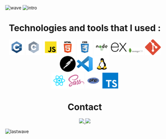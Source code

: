 ![wave](https://user-images.githubusercontent.com/101672059/169646642-08a60872-43f3-446c-8b4a-b463d7c0b0e7.svg)
![intro](https://user-images.githubusercontent.com/101672059/169650508-4e4f6458-e231-479c-b9ed-a201014dd88d.svg)

<h1 align="center">Technologies and tools that I used :</h1>

<p align="center">
<img width="50" src="https://raw.githubusercontent.com/Groot-2001/Groot-2001/main/New%20folder%20(2)/cpp.svg">
<img width="50" src="https://raw.githubusercontent.com/Groot-2001/Groot-2001/main/New%20folder%20(2)/c.svg">
<img width="50" src="https://raw.githubusercontent.com/Groot-2001/Groot-2001/main/New%20folder%20(2)/javascript.svg ">
<img width="50" src="https://raw.githubusercontent.com/Groot-2001/Groot-2001/main/New%20folder%20(2)/html.svg">
<img width="50" src="https://raw.githubusercontent.com/Groot-2001/Groot-2001/main/New%20folder%20(2)/css.svg">
<img width="50" src="https://raw.githubusercontent.com/Groot-2001/Groot-2001/main/New%20folder%20(2)/node.svg">
<img width="50" src="https://raw.githubusercontent.com/Groot-2001/Groot-2001/main/New%20folder%20(2)/express.svg">
<img width="50" src="https://raw.githubusercontent.com/Groot-2001/Groot-2001/main/New%20folder%20(2)/mongodb.svg">
<img width="50" src="https://raw.githubusercontent.com/Groot-2001/Groot-2001/main/New%20folder%20(2)/git.svg">
<img width="50" src="https://raw.githubusercontent.com/Groot-2001/Groot-2001/main/New%20folder%20(2)/postman.svg">
<img width="50" src="https://raw.githubusercontent.com/Groot-2001/Groot-2001/main/New%20folder%20(2)/vscode.svg">
<img width="50" src="https://raw.githubusercontent.com/Groot-2001/Groot-2001/main/New%20folder%20(2)/linux.svg"><br>
<img width="50" src="https://raw.githubusercontent.com/Groot-2001/Groot-2001/main/New%20folder%20(2)/react.svg">
<img width="50" src="https://raw.githubusercontent.com/Groot-2001/Groot-2001/main/New%20folder%20(2)/sass.svg">
<img width="50" src="https://raw.githubusercontent.com/Groot-2001/Groot-2001/main/New%20folder%20(2)/php.svg">
<img width="50" src="https://raw.githubusercontent.com/Groot-2001/Groot-2001/main/New%20folder%20(2)/typescript.svg">
</p>

<h1 align="center">Contact</h1>


<p align="center">
 
 <a href="mailto:shivaswami841@gmail.com">
    <img width="50" src="https://upload.wikimedia.org/wikipedia/commons/7/7e/Gmail_icon_%282020%29.svg">
 </a>
 
  <a href="https://www.linkedin.com/in/shiva-silmawala-0876261a3/">
   <img width="50" src="https://raw.githubusercontent.com/peterthehan/peterthehan/main/assets/linkedin.svg">
 </a>
  
 </p>
  
![lastwave](https://user-images.githubusercontent.com/101672059/169650607-367afa23-153b-466f-b957-1c8c04e5f66e.svg)
